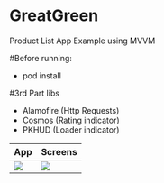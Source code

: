 # GreatGreen
Product List App Example using MVVM

#Before running:

- pod install

#3rd Part libs

- Alamofire (Http Requests) 
- Cosmos (Rating indicator) 
- PKHUD (Loader indicator)

App | Screens
------------ | -------------
![](https://github.com/cpvbruno/GreatGreen/blob/master/ss2.png?raw=true) | ![](https://github.com/cpvbruno/GreatGreen/blob/master/ss1.png?raw=true) | ![](https://github.com/cpvbruno/GreatGreen/raw/master/GreatGreen/Assets.xcassets/splash.imageset/splash.jpg)
